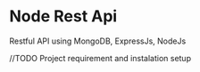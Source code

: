 # Node Rest Api
<p>Restful API using MongoDB, ExpressJs, NodeJs</p>
//TODO Project requirement and instalation setup
